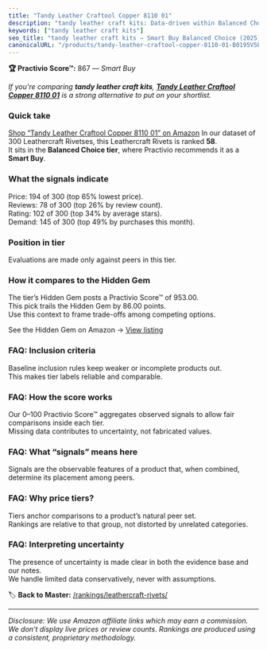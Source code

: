 ```yaml
---
title: "Tandy Leather Craftool Copper 8110 01"
description: "tandy leather craft kits: Data-driven within Balanced Choice ranking using the Practivio Score™. Positioned by quality, value, demand, findability, momentum."
keywords: ["tandy leather craft kits"]
seo_title: "tandy leather craft kits — Smart Buy Balanced Choice (2025)"
canonicalURL: "/products/tandy-leather-craftool-copper-8110-01-B0195V5EP0/"
---
```


**🏆 Practivio Score™:** 867 — _Smart Buy_


*If you're comparing **tandy leather craft kits**, **[Tandy Leather Craftool Copper 8110 01](https://www.amazon.com/dp/B0195V5EP0?tag=practivio-20)** is a strong alternative to put on your shortlist.*
### Quick take
[Shop “Tandy Leather Craftool Copper 8110 01” on Amazon](https://www.amazon.com/dp/B0195V5EP0?tag=practivio-20)
In our dataset of 300 Leathercraft Rivetses, this Leathercraft Rivets is ranked **58**.  
It sits in the **Balanced Choice tier**, where Practivio recommends it as a **Smart Buy**.

### What the signals indicate
Price: 194 of 300 (top 65% lowest price).  
Reviews: 78 of 300 (top 26% by review count).  
Rating: 102 of 300 (top 34% by average stars).  
Demand: 145 of 300 (top 49% by purchases this month).

### Position in tier
Evaluations are made only against peers in this tier.

### How it compares to the Hidden Gem
The tier’s Hidden Gem posts a Practivio Score™ of 953.00.  
This pick trails the Hidden Gem by 86.00 points.  
Use this context to frame trade-offs among competing options.  

See the Hidden Gem on Amazon → [View listing](https://www.amazon.com/dp/B0B7WNKZYZ?tag=practivio-20)

### FAQ: Inclusion criteria
Baseline inclusion rules keep weaker or incomplete products out.  
This makes tier labels reliable and comparable.

### FAQ: How the score works
Our 0–100 Practivio Score™ aggregates observed signals to allow fair comparisons inside each tier.  
Missing data contributes to uncertainty, not fabricated values.

### FAQ: What “signals” means here
Signals are the observable features of a product that, when combined, determine its placement among peers.

### FAQ: Why price tiers?
Tiers anchor comparisons to a product’s natural peer set.  
Rankings are relative to that group, not distorted by unrelated categories.

### FAQ: Interpreting uncertainty
The presence of uncertainty is made clear in both the evidence base and our notes.  
We handle limited data conservatively, never with assumptions.


🏷️ **Back to Master:** [/rankings/leathercraft-rivets/](/rankings/leathercraft-rivets/)

---
_Disclosure: We use Amazon affiliate links which may earn a commission. We don’t display live prices or review counts. Rankings are produced using a consistent, proprietary methodology._
